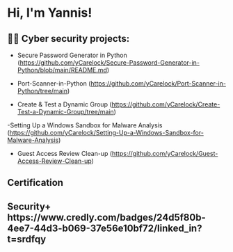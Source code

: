 <h1>Hi, I'm Yannis! 

<h2>👨‍💻 Cyber security projects:</h2>


- Secure Password Generator in Python (https://github.com/yCarelock/Secure-Password-Generator-in-Python/blob/main/README.md)


- Port-Scanner-in-Python (https://github.com/yCarelock/Port-Scanner-in-Python/tree/main)

- Create & Test a Dynamic Group (https://github.com/yCarelock/Create-Test-a-Dynamic-Group/tree/main)

-Setting Up a Windows Sandbox for Malware Analysis (https://github.com/yCarelock/Setting-Up-a-Windows-Sandbox-for-Malware-Analysis)

- Guest Access Review Clean-up (https://github.com/yCarelock/Guest-Access-Review-Clean-up)
<h2> Certification</h2>
<h2> Security+  https://www.credly.com/badges/24d5f80b-4ee7-44d3-b069-37e56e10bf72/linked_in?t=srdfqy



